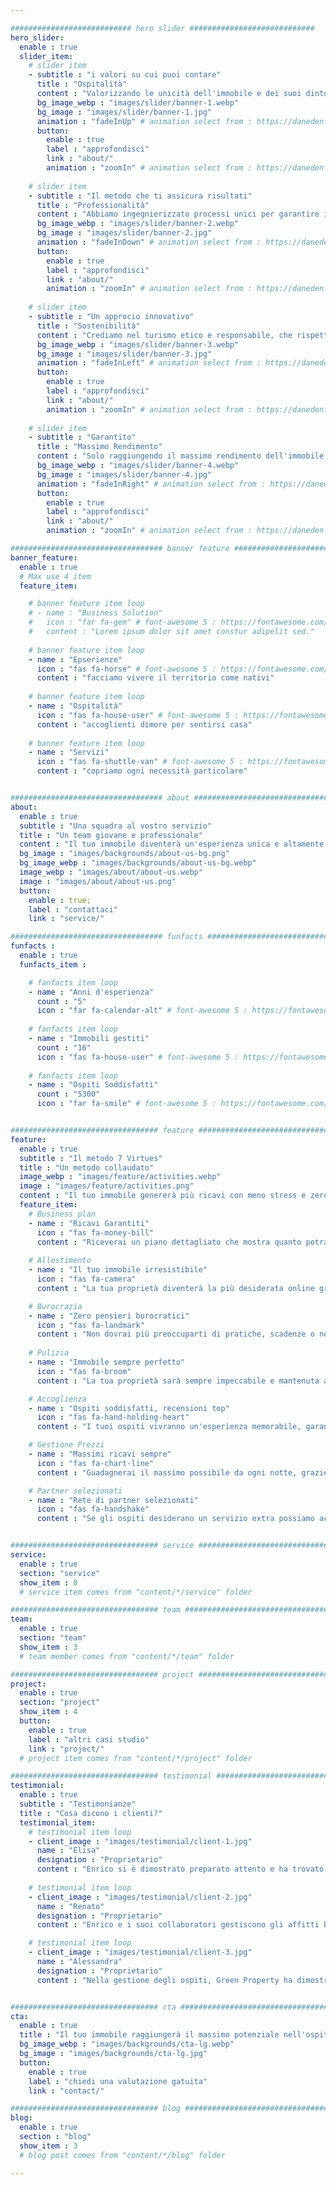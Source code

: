 ```yaml
---

########################### hero slider ############################
hero_slider:
  enable : true
  slider_item:
    # slider item
    - subtitle : "i valori su cui puoi contare"
      title : "Ospitalità"
      content : "Valorizzando le unicità dell'immobile e dei suoi dintorni, assicurando agli ospiti un soggiorno sereno e memorabile."
      bg_image_webp : "images/slider/banner-1.webp"
      bg_image : "images/slider/banner-1.jpg"
      animation : "fadeInUp" # animation select from : https://daneden.github.io/animate.css/
      button:
        enable : true
        label : "approfondisci"
        link : "about/"
        animation : "zoomIn" # animation select from : https://daneden.github.io/animate.css/
        
    # slider item
    - subtitle : "Il metodo che ti assicura risultati"
      title : "Professionalità"
      content : "Abbiamo ingegnierizzato processi unici per garantire il massimo del confort e del rendimento dell'immobile."
      bg_image_webp : "images/slider/banner-2.webp"
      bg_image : "images/slider/banner-2.jpg"
      animation : "fadeInDown" # animation select from : https://daneden.github.io/animate.css/
      button:
        enable : true
        label : "approfondisci"
        link : "about/"
        animation : "zoomIn" # animation select from : https://daneden.github.io/animate.css/
        
    # slider item
    - subtitle : "Un approcio innovativo"
      title : "Sostenibilità"
      content : "Crediamo nel turismo etico e responsabile, che rispetti l'ambiente circostante e promuova prodotti e abitudini del territorio, negli affitti brevi"
      bg_image_webp : "images/slider/banner-3.webp"
      bg_image : "images/slider/banner-3.jpg"
      animation : "fadeInLeft" # animation select from : https://daneden.github.io/animate.css/
      button:
        enable : true
        label : "approfondisci"
        link : "about/"
        animation : "zoomIn" # animation select from : https://daneden.github.io/animate.css/
        
    # slider item
    - subtitle : "Garantito"
      title : "Massimo Rendimento"
      content : "Solo raggiungendo il massimo rendimento dell'immobile possiamo promuovere i nostri valori e condividere con gli ospiti la nostra felicità"
      bg_image_webp : "images/slider/banner-4.webp"
      bg_image : "images/slider/banner-4.jpg"
      animation : "fadeInRight" # animation select from : https://daneden.github.io/animate.css/
      button:
        enable : true
        label : "approfondisci"
        link : "about/"
        animation : "zoomIn" # animation select from : https://daneden.github.io/animate.css/

################################## banner feature ############################
banner_feature:
  enable : true
  # Max use 4 item
  feature_item:

    # banner feature item loop
    # - name : "Business Solution"
    #   icon : "far fa-gem" # font-awesome 5 : https://fontawesome.com/icons/
    #   content : "Lorem ipsum dolor sit amet constur adipelit sed."
      
    # banner feature item loop
    - name : "Epserienze"
      icon : "fas fa-horse" # font-awesome 5 : https://fontawesome.com/icons/
      content : "facciamo vivere il territorio come nativi"
      
    # banner feature item loop
    - name : "Ospitalità"
      icon : "fas fa-house-user" # font-awesome 5 : https://fontawesome.com/icons/
      content : "accoglienti dimore per sentirsi casa"
      
    # banner feature item loop
    - name : "Servizi"
      icon : "fas fa-shuttle-van" # font-awesome 5 : https://fontawesome.com/icons/
      content : "copriamo ogni necessità particolare"


################################## about ####################################
about:
  enable : true
  subtitle : "Una squadra al vostro servizio"
  title : "Un team giovane e professionale"
  content : "Il tuo immobile diventerà un'esperienza unica e altamente redditizia. Vedrai il valore della tua proprietà crescere costantemente grazie alla nostra gestione professionale e appassionata. Potrai finalmente goderti i tuoi investimenti immobiliari senza stress, con risultati concreti e garantiti."
  bg_image : "images/backgrounds/about-us-bg.png"
  bg_image_webp : "images/backgrounds/about-us-bg.webp"
  image_webp : "images/about/about-us.webp"
  image : "images/about/about-us.png"
  button:
    enable : true;
    label : "contattaci"
    link : "service/"

################################## funfacts ###############################
funfacts :
  enable : true
  funfacts_item :      

    # fanfacts item loop
    - name : "Anni d'esperienza"
      count : "5"
      icon : "far fa-calendar-alt" # font-awesome 5 : https://fontawesome.com/icons/
      
    # fanfacts item loop
    - name : "Immobili gestiti"
      count : "16"
      icon : "fas fa-house-user" # font-awesome 5 : https://fontawesome.com/icons/
      
    # fanfacts item loop
    - name : "Ospiti Soddisfatti"
      count : "5300"
      icon : "far fa-smile" # font-awesome 5 : https://fontawesome.com/icons/


################################# feature ############################################
feature:
  enable : true
  subtitle : "Il metodo 7 Virtues"
  title : "Un metodo collaudato"
  image_webp : "images/feature/activities.webp"
  image : "images/feature/activities.png"
  content : "Il tuo immobile genererà più ricavi con meno stress e zero rischi"
  feature_item:
    # Business plan
    - name : "Ricavi Garantiti"
      icon : "fas fa-money-bill"
      content : "Riceverai un piano dettagliato che mostra quanto potrai guadagnare dall'immobile e se non raggiungiamo gli obiettivi rimborsiamo la provvigione."
    
    # Allestimento
    - name : "Il tuo immobile irresistibile"
      icon : "fas fa-camera"
      content : "La tua proprietà diventerà la più desiderata online grazie a foto e video professionali e allestimenti curati."

    # Burocrazia
    - name : "Zero pensieri burocratici"
      icon : "fas fa-landmark"
      content : "Non dovrai più preoccuparti di pratiche, scadenze o normative - pensiamo a tutto noi."
 
    # Pulizia
    - name : "Immobile sempre perfetto"
      icon : "fas fa-broom"
      content : "La tua proprietà sarà sempre impeccabile e mantenuta al meglio, preservando il suo valore nel tempo."

    # Accoglienza
    - name : "Ospiti soddisfatti, recensioni top"
      icon : "fas fa-hand-holding-heart"
      content : "I tuoi ospiti vivranno un'esperienza memorabile, garantendoti recensioni eccellenti e prenotazioni continue"

    # Gestione Prezzi
    - name : "Massimi ricavi sempre"
      icon : "fas fa-chart-line"
      content : "Guadagnerai il massimo possibile da ogni notte, grazie alla gestione dei prezzi smart."

    # Partner selezionati
    - name : "Rete di partner selezionati"
      icon : "fas fa-handshake"
      content : "Se gli ospiti desiderano un servizio extra possiamo accontentarli, promuovendo il territorio e la cultura locale"


################################# service ############################################
service:
  enable : true
  section: "service"
  show_item : 8
  # service item comes from "content/*/service" folder

################################# team ##############################################
team:
  enable : true
  section: "team"
  show_item : 3
  # team member comes from "content/*/team" folder

################################# project ############################################
project:
  enable : true
  section: "project"
  show_item : 4
  button:
    enable : true
    label : "altri casi studio"
    link : "project/"
  # project item comes from "content/*/project" folder

################################# testimonial #########################################
testimonial:
  enable : true
  subtitle : "Testimonianze"
  title : "Cosa dicono i clienti?"
  testimonial_item:
    # testimonial item loop
    - client_image : "images/testimonial/client-1.jpg"
      name : "Elisa"
      designation : "Proprietario"
      content : "Enrico si è dimostrato preparato attento e ha trovato la struttura fiscale giusta per far rendere il mio immobile al massimo, avanti così"
      
    # testimonial item loop
    - client_image : "images/testimonial/client-2.jpg"
      name : "Renato"
      designation : "Proprietario"
      content : "Enrico e i suoi collaboratori gestiscono gli affitti brevi con metodo e disponibilità. grazie a loro ho messo sul mercato la mia casa in poco tempo. Grazie, continuate così."

    # testimonial item loop
    - client_image : "images/testimonial/client-3.jpg"
      name : "Alessandra"
      designation : "Proprietario"
      content : "Nella gestione degli ospiti, Green Property ha dimostrato accoglienza e professionalità. Dalle recensioni quasi sempre a 10 il valore dell'attività è salito molto."


################################# cta ################################################
cta:
  enable : true
  title : "Il tuo immobile raggiungerà il massimo potenziale nell'ospitalità turistico-ricettiva"
  bg_image_webp : "images/backgrounds/cta-lg.webp"
  bg_image : "images/backgrounds/cta-lg.jpg"
  button:
    enable : true
    label : "chiedi una valutazione gatuita"
    link : "contact/"

################################# blog ################################################
blog:
  enable : true
  section : "blog"
  show_item : 3
  # blog post comes from "content/*/blog" folder

---
```

